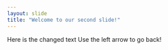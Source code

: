 ```yaml
---
layout: slide
title: "Welcome to our second slide!"
---
```

Here is the changed text
Use the left arrow to go back!
